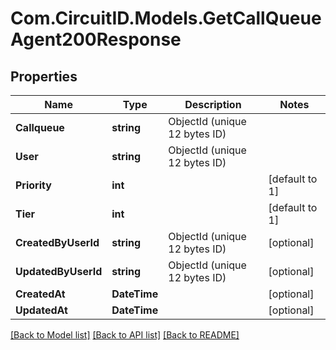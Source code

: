 
# Com.CircuitID.Models.GetCallQueueAgent200Response

## Properties

Name | Type | Description | Notes
------------ | ------------- | ------------- | -------------
**Callqueue** | **string** | ObjectId (unique 12 bytes ID) | 
**User** | **string** | ObjectId (unique 12 bytes ID) | 
**Priority** | **int** |  | [default to 1]
**Tier** | **int** |  | [default to 1]
**CreatedByUserId** | **string** | ObjectId (unique 12 bytes ID) | [optional] 
**UpdatedByUserId** | **string** | ObjectId (unique 12 bytes ID) | [optional] 
**CreatedAt** | **DateTime** |  | [optional] 
**UpdatedAt** | **DateTime** |  | [optional] 

[[Back to Model list]](../README.md#documentation-for-models)
[[Back to API list]](../README.md#documentation-for-api-endpoints)
[[Back to README]](../README.md)

